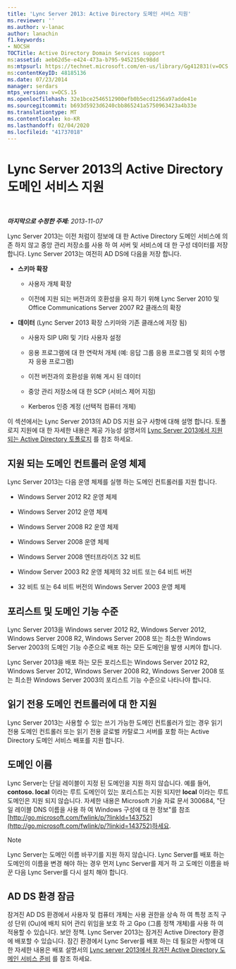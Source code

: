 ```yaml
---
title: 'Lync Server 2013: Active Directory 도메인 서비스 지원'
ms.reviewer: ''
ms.author: v-lanac
author: lanachin
f1.keywords:
- NOCSH
TOCTitle: Active Directory Domain Services support
ms:assetid: aeb62d5e-e424-473a-b795-9452150c98dd
ms:mtpsurl: https://technet.microsoft.com/en-us/library/Gg412831(v=OCS.15)
ms:contentKeyID: 48185136
ms.date: 07/23/2014
manager: serdars
mtps_version: v=OCS.15
ms.openlocfilehash: 32e1bce2546512900efb0b5ecd1256a97adde41e
ms.sourcegitcommit: b693d5923d6240cbb865241a5750963423a4b33e
ms.translationtype: MT
ms.contentlocale: ko-KR
ms.lasthandoff: 02/04/2020
ms.locfileid: "41737018"
---
```

<div data-xmlns="http://www.w3.org/1999/xhtml">

<div class="topic" data-xmlns="http://www.w3.org/1999/xhtml" data-msxsl="urn:schemas-microsoft-com:xslt" data-cs="http://msdn.microsoft.com/en-us/">

<div data-asp="http://msdn2.microsoft.com/asp">

# <a name="active-directory-domain-services-support-in-lync-server-2013"></a>Lync Server 2013의 Active Directory 도메인 서비스 지원

</div>

<div id="mainSection">

<div id="mainBody">

<span> </span>

_**마지막으로 수정한 주제:** 2013-11-07_

Lync Server 2013는 이전 처럼이 정보에 대 한 Active Directory 도메인 서비스에 의존 하지 않고 중앙 관리 저장소를 사용 하 여 서버 및 서비스에 대 한 구성 데이터를 저장 합니다. Lync Server 2013는 여전히 AD DS에 다음을 저장 합니다.

  - **스키마 확장**
    
      - 사용자 개체 확장
    
      - 이전에 지원 되는 버전과의 호환성을 유지 하기 위해 Lync Server 2010 및 Office Communications Server 2007 R2 클래스의 확장

  - **데이터** (Lync Server 2013 확장 스키마와 기존 클래스에 저장 됨)
    
      - 사용자 SIP URI 및 기타 사용자 설정
    
      - 응용 프로그램에 대 한 연락처 개체 (예: 응답 그룹 응용 프로그램 및 회의 수행자 응용 프로그램)
    
      - 이전 버전과의 호환성을 위해 게시 된 데이터
    
      - 중앙 관리 저장소에 대 한 SCP (서비스 제어 지점)
    
      - Kerberos 인증 계정 (선택적 컴퓨터 개체)

이 섹션에서는 Lync Server 2013의 AD DS 지원 요구 사항에 대해 설명 합니다. 토폴로지 지원에 대 한 자세한 내용은 제공 가능성 설명서의 [Lync Server 2013에서 지원 되는 Active Directory 토폴로지](lync-server-2013-supported-active-directory-topologies.md) 를 참조 하세요.

<div>

## <a name="supported-domain-controller-operating-systems"></a>지원 되는 도메인 컨트롤러 운영 체제

Lync Server 2013는 다음 운영 체제를 실행 하는 도메인 컨트롤러를 지원 합니다.

  - Windows Server 2012 R2 운영 체제

  - Windows Server 2012 운영 체제

  - Windows Server 2008 R2 운영 체제

  - Windows Server 2008 운영 체제

  - Windows Server 2008 엔터프라이즈 32 비트

  - Window Server 2003 R2 운영 체제의 32 비트 또는 64 비트 버전

  - 32 비트 또는 64 비트 버전의 Windows Server 2003 운영 체제

</div>

<div>

## <a name="forest-and-domain-functional-level"></a>포리스트 및 도메인 기능 수준

Lync Server 2013을 Windows server 2012 R2, Windows Server 2012, Windows Server 2008 R2, Windows Server 2008 또는 최소한 Windows Server 2003의 도메인 기능 수준으로 배포 하는 모든 도메인을 발생 시켜야 합니다.

Lync Server 2013을 배포 하는 모든 포리스트는 Windows Server 2012 R2, Windows Server 2012, Windows Server 2008 R2, Windows Server 2008 또는 최소한 Windows Server 2003의 포리스트 기능 수준으로 나타나야 합니다.

</div>

<div>

## <a name="support-for-read-only-domain-controllers"></a>읽기 전용 도메인 컨트롤러에 대 한 지원

Lync Server 2013는 사용할 수 있는 쓰기 가능한 도메인 컨트롤러가 있는 경우 읽기 전용 도메인 컨트롤러 또는 읽기 전용 글로벌 카탈로그 서버를 포함 하는 Active Directory 도메인 서비스 배포를 지원 합니다.

</div>

<div>

## <a name="domain-names"></a>도메인 이름

Lync Server는 단일 레이블이 지정 된 도메인을 지원 하지 않습니다. 예를 들어, **contoso. local** 이라는 루트 도메인이 있는 포리스트는 지원 되지만 **local** 이라는 루트 도메인은 지원 되지 않습니다. 자세한 내용은 Microsoft 기술 자료 문서 300684, "단일 레이블 DNS 이름을 사용 하 여 Windows 구성에 대 한 정보"를 참조 [http://go.microsoft.com/fwlink/p/?linkId=143752](http://go.microsoft.com/fwlink/p/?linkid=143752)하세요.

<div>


> [!NOTE]  
> Lync Server는 도메인 이름 바꾸기를 지원 하지 않습니다. Lync Server를 배포 하는 도메인의 이름을 변경 해야 하는 경우 먼저 Lync Server를 제거 하 고 도메인 이름을 바꾼 다음 Lync Server를 다시 설치 해야 합니다.



</div>

</div>

<div>

## <a name="locked-down-adds-environments"></a>AD DS 환경 잠금

잠겨진 AD DS 환경에서 사용자 및 컴퓨터 개체는 사용 권한을 상속 하 여 특정 조직 구성 단위 (Ou)에 배치 되어 관리 위임을 보호 하 고 Gpo (그룹 정책 개체)를 사용 하 여 적용할 수 있습니다. 보안 정책. Lync Server 2013는 잠겨진 Active Directory 환경에 배포할 수 있습니다. 잠긴 환경에서 Lync Server를 배포 하는 데 필요한 사항에 대 한 자세한 내용은 배포 설명서의 [Lync server 2013에서 잠겨진 Active Directory 도메인 서비스 준비](lync-server-2013-preparing-a-locked-down-active-directory-domain-services.md) 를 참조 하세요.

</div>

</div>

<span> </span>

</div>

</div>

</div>

